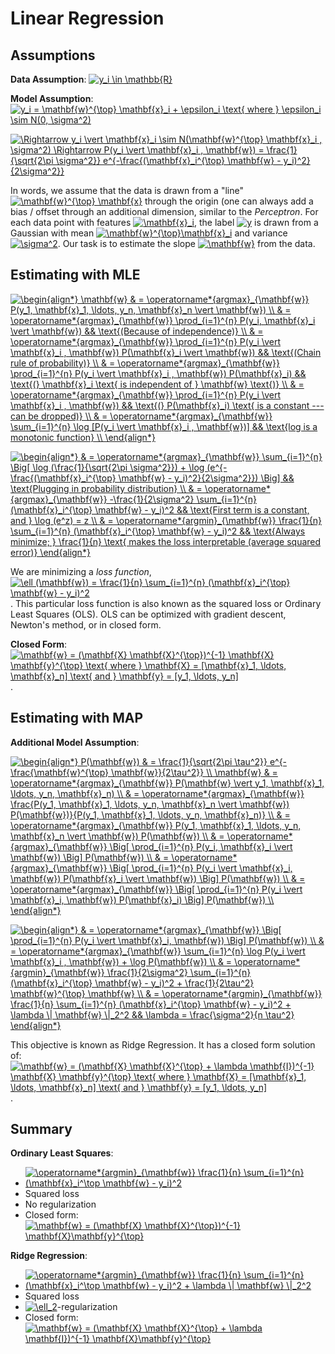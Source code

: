 # Linear Regression

## Assumptions

**Data Assumption**: <a href="https://www.codecogs.com/eqnedit.php?latex=y_i&space;\in&space;\mathbb{R}" target="_blank"><img src="https://latex.codecogs.com/gif.latex?y_i&space;\in&space;\mathbb{R}" title="y_i \in \mathbb{R}" /></a>

**Model Assumption**: <a href="https://www.codecogs.com/eqnedit.php?latex=y_i&space;=&space;\mathbf{w}^{\top}&space;\mathbf{x}_i&space;&plus;&space;\epsilon_i&space;\text{&space;where&space;}&space;\epsilon_i&space;\sim&space;N(0,&space;\sigma^2)" target="_blank"><img src="https://latex.codecogs.com/gif.latex?y_i&space;=&space;\mathbf{w}^{\top}&space;\mathbf{x}_i&space;&plus;&space;\epsilon_i&space;\text{&space;where&space;}&space;\epsilon_i&space;\sim&space;N(0,&space;\sigma^2)" title="y_i = \mathbf{w}^{\top} \mathbf{x}_i + \epsilon_i \text{ where } \epsilon_i \sim N(0, \sigma^2)" /></a>

<a href="https://www.codecogs.com/eqnedit.php?latex=\Rightarrow&space;y_i&space;\vert&space;\mathbf{x}_i&space;\sim&space;N(\mathbf{w}^{\top}&space;\mathbf{x}_i&space;,&space;\sigma^2)&space;\Rightarrow&space;P(y_i&space;\vert&space;\mathbf{x}_i&space;,&space;\mathbf{w})&space;=&space;\frac{1}{\sqrt{2\pi&space;\sigma^2}}&space;e^{-\frac{(\mathbf{x}_i^{\top}&space;\mathbf{w}&space;-&space;y_i)^2}{2\sigma^2}}" target="_blank"><img src="https://latex.codecogs.com/gif.latex?\Rightarrow&space;y_i&space;\vert&space;\mathbf{x}_i&space;\sim&space;N(\mathbf{w}^{\top}&space;\mathbf{x}_i&space;,&space;\sigma^2)&space;\Rightarrow&space;P(y_i&space;\vert&space;\mathbf{x}_i&space;,&space;\mathbf{w})&space;=&space;\frac{1}{\sqrt{2\pi&space;\sigma^2}}&space;e^{-\frac{(\mathbf{x}_i^{\top}&space;\mathbf{w}&space;-&space;y_i)^2}{2\sigma^2}}" title="\Rightarrow y_i \vert \mathbf{x}_i \sim N(\mathbf{w}^{\top} \mathbf{x}_i , \sigma^2) \Rightarrow P(y_i \vert \mathbf{x}_i , \mathbf{w}) = \frac{1}{\sqrt{2\pi \sigma^2}} e^{-\frac{(\mathbf{x}_i^{\top} \mathbf{w} - y_i)^2}{2\sigma^2}}" /></a>

In words, we assume that the data is drawn from a "line" <a href="https://www.codecogs.com/eqnedit.php?latex=\mathbf{w}^{\top}&space;\mathbf{x}" target="_blank"><img src="https://latex.codecogs.com/gif.latex?\mathbf{w}^{\top}&space;\mathbf{x}" title="\mathbf{w}^{\top} \mathbf{x}" /></a> through the origin (one can always add a bias / offset through an additional dimension, similar to the *Perceptron*. For each data point with features <a href="https://www.codecogs.com/eqnedit.php?latex=\mathbf{x}_i" target="_blank"><img src="https://latex.codecogs.com/gif.latex?\mathbf{x}_i" title="\mathbf{x}_i" /></a>, the label <a href="https://www.codecogs.com/eqnedit.php?latex=y" target="_blank"><img src="https://latex.codecogs.com/gif.latex?y" title="y" /></a> is drawn from a Gaussian with mean <a href="https://www.codecogs.com/eqnedit.php?latex=\mathbf{w}^{\top}\mathbf{x}_i" target="_blank"><img src="https://latex.codecogs.com/gif.latex?\mathbf{w}^{\top}\mathbf{x}_i" title="\mathbf{w}^{\top}\mathbf{x}_i" /></a> and variance <a href="https://www.codecogs.com/eqnedit.php?latex=\sigma^2" target="_blank"><img src="https://latex.codecogs.com/gif.latex?\sigma^2" title="\sigma^2" /></a>. Our task is to estimate the slope <a href="https://www.codecogs.com/eqnedit.php?latex=\mathbf{w}" target="_blank"><img src="https://latex.codecogs.com/gif.latex?\mathbf{w}" title="\mathbf{w}" /></a> from the data.

## Estimating with MLE

<a href="https://www.codecogs.com/eqnedit.php?latex=\begin{align*}&space;\mathbf{w}&space;&&space;=&space;\operatorname*{argmax}_{\mathbf{w}}&space;P(y_1,&space;\mathbf{x}_1,&space;\ldots,&space;y_n,&space;\mathbf{x}_n&space;\vert&space;\mathbf{w})&space;\\&space;&&space;=&space;\operatorname*{argmax}_{\mathbf{w}}&space;\prod_{i=1}^{n}&space;P(y_i,&space;\mathbf{x}_i&space;\vert&space;\mathbf{w})&space;&&&space;\text{(Because&space;of&space;independence)}&space;\\&space;&&space;=&space;\operatorname*{argmax}_{\mathbf{w}}&space;\prod_{i=1}^{n}&space;P(y_i&space;\vert&space;\mathbf{x}_i&space;,&space;\mathbf{w})&space;P(\mathbf{x}_i&space;\vert&space;\mathbf{w})&space;&&&space;\text{(Chain&space;rule&space;of&space;probability)}&space;\\&space;&&space;=&space;\operatorname*{argmax}_{\mathbf{w}}&space;\prod_{i=1}^{n}&space;P(y_i&space;\vert&space;\mathbf{x}_i&space;,&space;\mathbf{w})&space;P(\mathbf{x}_i)&space;&&&space;\text{(}&space;\mathbf{x}_i&space;\text{&space;is&space;independent&space;of&space;}&space;\mathbf{w}&space;\text{)}&space;\\&space;&&space;=&space;\operatorname*{argmax}_{\mathbf{w}}&space;\prod_{i=1}^{n}&space;P(y_i&space;\vert&space;\mathbf{x}_i&space;,&space;\mathbf{w})&space;&&&space;\text{(}&space;P(\mathbf{x}_i)&space;\text{&space;is&space;a&space;constant&space;---&space;can&space;be&space;dropped)}&space;\\&space;&&space;=&space;\operatorname*{argmax}_{\mathbf{w}}&space;\sum_{i=1}^{n}&space;\log&space;[P(y_i&space;\vert&space;\mathbf{x}_i&space;,&space;\mathbf{w})]&space;&&&space;\text{log&space;is&space;a&space;monotonic&space;function}&space;\\&space;\end{align*}" target="_blank"><img src="https://latex.codecogs.com/gif.latex?\begin{align*}&space;\mathbf{w}&space;&&space;=&space;\operatorname*{argmax}_{\mathbf{w}}&space;P(y_1,&space;\mathbf{x}_1,&space;\ldots,&space;y_n,&space;\mathbf{x}_n&space;\vert&space;\mathbf{w})&space;\\&space;&&space;=&space;\operatorname*{argmax}_{\mathbf{w}}&space;\prod_{i=1}^{n}&space;P(y_i,&space;\mathbf{x}_i&space;\vert&space;\mathbf{w})&space;&&&space;\text{(Because&space;of&space;independence)}&space;\\&space;&&space;=&space;\operatorname*{argmax}_{\mathbf{w}}&space;\prod_{i=1}^{n}&space;P(y_i&space;\vert&space;\mathbf{x}_i&space;,&space;\mathbf{w})&space;P(\mathbf{x}_i&space;\vert&space;\mathbf{w})&space;&&&space;\text{(Chain&space;rule&space;of&space;probability)}&space;\\&space;&&space;=&space;\operatorname*{argmax}_{\mathbf{w}}&space;\prod_{i=1}^{n}&space;P(y_i&space;\vert&space;\mathbf{x}_i&space;,&space;\mathbf{w})&space;P(\mathbf{x}_i)&space;&&&space;\text{(}&space;\mathbf{x}_i&space;\text{&space;is&space;independent&space;of&space;}&space;\mathbf{w}&space;\text{)}&space;\\&space;&&space;=&space;\operatorname*{argmax}_{\mathbf{w}}&space;\prod_{i=1}^{n}&space;P(y_i&space;\vert&space;\mathbf{x}_i&space;,&space;\mathbf{w})&space;&&&space;\text{(}&space;P(\mathbf{x}_i)&space;\text{&space;is&space;a&space;constant&space;---&space;can&space;be&space;dropped)}&space;\\&space;&&space;=&space;\operatorname*{argmax}_{\mathbf{w}}&space;\sum_{i=1}^{n}&space;\log&space;[P(y_i&space;\vert&space;\mathbf{x}_i&space;,&space;\mathbf{w})]&space;&&&space;\text{log&space;is&space;a&space;monotonic&space;function}&space;\\&space;\end{align*}" title="\begin{align*} \mathbf{w} & = \operatorname*{argmax}_{\mathbf{w}} P(y_1, \mathbf{x}_1, \ldots, y_n, \mathbf{x}_n \vert \mathbf{w}) \\ & = \operatorname*{argmax}_{\mathbf{w}} \prod_{i=1}^{n} P(y_i, \mathbf{x}_i \vert \mathbf{w}) && \text{(Because of independence)} \\ & = \operatorname*{argmax}_{\mathbf{w}} \prod_{i=1}^{n} P(y_i \vert \mathbf{x}_i , \mathbf{w}) P(\mathbf{x}_i \vert \mathbf{w}) && \text{(Chain rule of probability)} \\ & = \operatorname*{argmax}_{\mathbf{w}} \prod_{i=1}^{n} P(y_i \vert \mathbf{x}_i , \mathbf{w}) P(\mathbf{x}_i) && \text{(} \mathbf{x}_i \text{ is independent of } \mathbf{w} \text{)} \\ & = \operatorname*{argmax}_{\mathbf{w}} \prod_{i=1}^{n} P(y_i \vert \mathbf{x}_i , \mathbf{w}) && \text{(} P(\mathbf{x}_i) \text{ is a constant --- can be dropped)} \\ & = \operatorname*{argmax}_{\mathbf{w}} \sum_{i=1}^{n} \log [P(y_i \vert \mathbf{x}_i , \mathbf{w})] && \text{log is a monotonic function} \\ \end{align*}" /></a>

<a href="https://www.codecogs.com/eqnedit.php?latex=\begin{align*}&space;&&space;=&space;\operatorname*{argmax}_{\mathbf{w}}&space;\sum_{i=1}^{n}&space;\Big[&space;\log&space;(\frac{1}{\sqrt{2\pi&space;\sigma^2}})&space;&plus;&space;\log&space;(e^{-\frac{(\mathbf{x}_i^{\top}&space;\mathbf{w}&space;-&space;y_i)^2}{2\sigma^2}})&space;\Big]&space;&&&space;\text{Plugging&space;in&space;probability&space;distribution}&space;\\&space;&&space;=&space;\operatorname*{argmax}_{\mathbf{w}}&space;-\frac{1}{2\sigma^2}&space;\sum_{i=1}^{n}&space;(\mathbf{x}_i^{\top}&space;\mathbf{w}&space;-&space;y_i)^2&space;&&&space;\text{First&space;term&space;is&space;a&space;constant,&space;and&space;}&space;\log&space;(e^z)&space;=&space;z&space;\\&space;&&space;=&space;\operatorname*{argmin}_{\mathbf{w}}&space;\frac{1}{n}&space;\sum_{i=1}^{n}&space;(\mathbf{x}_i^{\top}&space;\mathbf{w}&space;-&space;y_i)^2&space;&&&space;\text{Always&space;minimize;&space;}&space;\frac{1}{n}&space;\text{&space;makes&space;the&space;loss&space;interpretable&space;(average&space;squared&space;error)}&space;\end{align*}" target="_blank"><img src="https://latex.codecogs.com/gif.latex?\begin{align*}&space;&&space;=&space;\operatorname*{argmax}_{\mathbf{w}}&space;\sum_{i=1}^{n}&space;\Big[&space;\log&space;(\frac{1}{\sqrt{2\pi&space;\sigma^2}})&space;&plus;&space;\log&space;(e^{-\frac{(\mathbf{x}_i^{\top}&space;\mathbf{w}&space;-&space;y_i)^2}{2\sigma^2}})&space;\Big]&space;&&&space;\text{Plugging&space;in&space;probability&space;distribution}&space;\\&space;&&space;=&space;\operatorname*{argmax}_{\mathbf{w}}&space;-\frac{1}{2\sigma^2}&space;\sum_{i=1}^{n}&space;(\mathbf{x}_i^{\top}&space;\mathbf{w}&space;-&space;y_i)^2&space;&&&space;\text{First&space;term&space;is&space;a&space;constant,&space;and&space;}&space;\log&space;(e^z)&space;=&space;z&space;\\&space;&&space;=&space;\operatorname*{argmin}_{\mathbf{w}}&space;\frac{1}{n}&space;\sum_{i=1}^{n}&space;(\mathbf{x}_i^{\top}&space;\mathbf{w}&space;-&space;y_i)^2&space;&&&space;\text{Always&space;minimize;&space;}&space;\frac{1}{n}&space;\text{&space;makes&space;the&space;loss&space;interpretable&space;(average&space;squared&space;error)}&space;\end{align*}" title="\begin{align*} & = \operatorname*{argmax}_{\mathbf{w}} \sum_{i=1}^{n} \Big[ \log (\frac{1}{\sqrt{2\pi \sigma^2}}) + \log (e^{-\frac{(\mathbf{x}_i^{\top} \mathbf{w} - y_i)^2}{2\sigma^2}}) \Big] && \text{Plugging in probability distribution} \\ & = \operatorname*{argmax}_{\mathbf{w}} -\frac{1}{2\sigma^2} \sum_{i=1}^{n} (\mathbf{x}_i^{\top} \mathbf{w} - y_i)^2 && \text{First term is a constant, and } \log (e^z) = z \\ & = \operatorname*{argmin}_{\mathbf{w}} \frac{1}{n} \sum_{i=1}^{n} (\mathbf{x}_i^{\top} \mathbf{w} - y_i)^2 && \text{Always minimize; } \frac{1}{n} \text{ makes the loss interpretable (average squared error)} \end{align*}" /></a>

We are minimizing a *loss function*, <a href="https://www.codecogs.com/eqnedit.php?latex=\ell&space;(\mathbf{w})&space;=&space;\frac{1}{n}&space;\sum_{i=1}^{n}&space;(\mathbf{x}_i^{\top}&space;\mathbf{w}&space;-&space;y_i)^2" target="_blank"><img src="https://latex.codecogs.com/gif.latex?\ell&space;(\mathbf{w})&space;=&space;\frac{1}{n}&space;\sum_{i=1}^{n}&space;(\mathbf{x}_i^{\top}&space;\mathbf{w}&space;-&space;y_i)^2" title="\ell (\mathbf{w}) = \frac{1}{n} \sum_{i=1}^{n} (\mathbf{x}_i^{\top} \mathbf{w} - y_i)^2" /></a>. This particular loss function is also known as the squared loss or Ordinary Least Squares (OLS). OLS can be optimized with gradient descent, Newton's method, or in closed form.

**Closed Form**: <a href="https://www.codecogs.com/eqnedit.php?latex=\mathbf{w}&space;=&space;(\mathbf{X}&space;\mathbf{X}^{\top})^{-1}&space;\mathbf{X}&space;\mathbf{y}^{\top}&space;\text{&space;where&space;}&space;\mathbf{X}&space;=&space;[\mathbf{x}_1,&space;\ldots,&space;\mathbf{x}_n]&space;\text{&space;and&space;}&space;\mathbf{y}&space;=&space;[y_1,&space;\ldots,&space;y_n]" target="_blank"><img src="https://latex.codecogs.com/gif.latex?\mathbf{w}&space;=&space;(\mathbf{X}&space;\mathbf{X}^{\top})^{-1}&space;\mathbf{X}&space;\mathbf{y}^{\top}&space;\text{&space;where&space;}&space;\mathbf{X}&space;=&space;[\mathbf{x}_1,&space;\ldots,&space;\mathbf{x}_n]&space;\text{&space;and&space;}&space;\mathbf{y}&space;=&space;[y_1,&space;\ldots,&space;y_n]" title="\mathbf{w} = (\mathbf{X} \mathbf{X}^{\top})^{-1} \mathbf{X} \mathbf{y}^{\top} \text{ where } \mathbf{X} = [\mathbf{x}_1, \ldots, \mathbf{x}_n] \text{ and } \mathbf{y} = [y_1, \ldots, y_n]" /></a>.

## Estimating with MAP

**Additional Model Assumption**:

<a href="https://www.codecogs.com/eqnedit.php?latex=\begin{align*}&space;P(\mathbf{w})&space;&&space;=&space;\frac{1}{\sqrt{2\pi&space;\tau^2}}&space;e^{-&space;\frac{\mathbf{w}^{\top}&space;\mathbf{w}}{2\tau^2}}&space;\\&space;\mathbf{w}&space;&&space;=&space;\operatorname*{argmax}_{\mathbf{w}}&space;P(\mathbf{w}&space;\vert&space;y_1,&space;\mathbf{x}_1,&space;\ldots,&space;y_n,&space;\mathbf{x}_n)&space;\\&space;&&space;=&space;\operatorname*{argmax}_{\mathbf{w}}&space;\frac{P(y_1,&space;\mathbf{x}_1,&space;\ldots,&space;y_n,&space;\mathbf{x}_n&space;\vert&space;\mathbf{w})&space;P(\mathbf{w})}{P(y_1,&space;\mathbf{x}_1,&space;\ldots,&space;y_n,&space;\mathbf{x}_n)}&space;\\&space;&&space;=&space;\operatorname*{argmax}_{\mathbf{w}}&space;P(y_1,&space;\mathbf{x}_1,&space;\ldots,&space;y_n,&space;\mathbf{x}_n&space;\vert&space;\mathbf{w})&space;P(\mathbf{w})&space;\\&space;&&space;=&space;\operatorname*{argmax}_{\mathbf{w}}&space;\Big[&space;\prod_{i=1}^{n}&space;P(y_i,&space;\mathbf{x}_i&space;\vert&space;\mathbf{w})&space;\Big]&space;P(\mathbf{w})&space;\\&space;&&space;=&space;\operatorname*{argmax}_{\mathbf{w}}&space;\Big[&space;\prod_{i=1}^{n}&space;P(y_i&space;\vert&space;\mathbf{x}_i,&space;\mathbf{w})&space;P(\mathbf{x}_i&space;\vert&space;\mathbf{w})&space;\Big]&space;P(\mathbf{w})&space;\\&space;&&space;=&space;\operatorname*{argmax}_{\mathbf{w}}&space;\Big[&space;\prod_{i=1}^{n}&space;P(y_i&space;\vert&space;\mathbf{x}_i,&space;\mathbf{w})&space;P(\mathbf{x}_i)&space;\Big]&space;P(\mathbf{w})&space;\\&space;\end{align*}" target="_blank"><img src="https://latex.codecogs.com/gif.latex?\begin{align*}&space;P(\mathbf{w})&space;&&space;=&space;\frac{1}{\sqrt{2\pi&space;\tau^2}}&space;e^{-&space;\frac{\mathbf{w}^{\top}&space;\mathbf{w}}{2\tau^2}}&space;\\&space;\mathbf{w}&space;&&space;=&space;\operatorname*{argmax}_{\mathbf{w}}&space;P(\mathbf{w}&space;\vert&space;y_1,&space;\mathbf{x}_1,&space;\ldots,&space;y_n,&space;\mathbf{x}_n)&space;\\&space;&&space;=&space;\operatorname*{argmax}_{\mathbf{w}}&space;\frac{P(y_1,&space;\mathbf{x}_1,&space;\ldots,&space;y_n,&space;\mathbf{x}_n&space;\vert&space;\mathbf{w})&space;P(\mathbf{w})}{P(y_1,&space;\mathbf{x}_1,&space;\ldots,&space;y_n,&space;\mathbf{x}_n)}&space;\\&space;&&space;=&space;\operatorname*{argmax}_{\mathbf{w}}&space;P(y_1,&space;\mathbf{x}_1,&space;\ldots,&space;y_n,&space;\mathbf{x}_n&space;\vert&space;\mathbf{w})&space;P(\mathbf{w})&space;\\&space;&&space;=&space;\operatorname*{argmax}_{\mathbf{w}}&space;\Big[&space;\prod_{i=1}^{n}&space;P(y_i,&space;\mathbf{x}_i&space;\vert&space;\mathbf{w})&space;\Big]&space;P(\mathbf{w})&space;\\&space;&&space;=&space;\operatorname*{argmax}_{\mathbf{w}}&space;\Big[&space;\prod_{i=1}^{n}&space;P(y_i&space;\vert&space;\mathbf{x}_i,&space;\mathbf{w})&space;P(\mathbf{x}_i&space;\vert&space;\mathbf{w})&space;\Big]&space;P(\mathbf{w})&space;\\&space;&&space;=&space;\operatorname*{argmax}_{\mathbf{w}}&space;\Big[&space;\prod_{i=1}^{n}&space;P(y_i&space;\vert&space;\mathbf{x}_i,&space;\mathbf{w})&space;P(\mathbf{x}_i)&space;\Big]&space;P(\mathbf{w})&space;\\&space;\end{align*}" title="\begin{align*} P(\mathbf{w}) & = \frac{1}{\sqrt{2\pi \tau^2}} e^{- \frac{\mathbf{w}^{\top} \mathbf{w}}{2\tau^2}} \\ \mathbf{w} & = \operatorname*{argmax}_{\mathbf{w}} P(\mathbf{w} \vert y_1, \mathbf{x}_1, \ldots, y_n, \mathbf{x}_n) \\ & = \operatorname*{argmax}_{\mathbf{w}} \frac{P(y_1, \mathbf{x}_1, \ldots, y_n, \mathbf{x}_n \vert \mathbf{w}) P(\mathbf{w})}{P(y_1, \mathbf{x}_1, \ldots, y_n, \mathbf{x}_n)} \\ & = \operatorname*{argmax}_{\mathbf{w}} P(y_1, \mathbf{x}_1, \ldots, y_n, \mathbf{x}_n \vert \mathbf{w}) P(\mathbf{w}) \\ & = \operatorname*{argmax}_{\mathbf{w}} \Big[ \prod_{i=1}^{n} P(y_i, \mathbf{x}_i \vert \mathbf{w}) \Big] P(\mathbf{w}) \\ & = \operatorname*{argmax}_{\mathbf{w}} \Big[ \prod_{i=1}^{n} P(y_i \vert \mathbf{x}_i, \mathbf{w}) P(\mathbf{x}_i \vert \mathbf{w}) \Big] P(\mathbf{w}) \\ & = \operatorname*{argmax}_{\mathbf{w}} \Big[ \prod_{i=1}^{n} P(y_i \vert \mathbf{x}_i, \mathbf{w}) P(\mathbf{x}_i) \Big] P(\mathbf{w}) \\ \end{align*}" /></a>

<a href="https://www.codecogs.com/eqnedit.php?latex=\begin{align*}&space;&&space;=&space;\operatorname*{argmax}_{\mathbf{w}}&space;\Big[&space;\prod_{i=1}^{n}&space;P(y_i&space;\vert&space;\mathbf{x}_i,&space;\mathbf{w})&space;\Big]&space;P(\mathbf{w})&space;\\&space;&&space;=&space;\operatorname*{argmax}_{\mathbf{w}}&space;\sum_{i=1}^{n}&space;\log&space;P(y_i&space;\vert&space;\mathbf{x}_i&space;,&space;\mathbf{w})&space;&plus;&space;\log&space;P(\mathbf{w})&space;\\&space;&&space;=&space;\operatorname*{argmin}_{\mathbf{w}}&space;\frac{1}{2\sigma^2}&space;\sum_{i=1}^{n}&space;(\mathbf{x}_i^{\top}&space;\mathbf{w}&space;-&space;y_i)^2&space;&plus;&space;\frac{1}{2\tau^2}&space;\mathbf{w}^{\top}&space;\mathbf{w}&space;\\&space;&&space;=&space;\operatorname*{argmin}_{\mathbf{w}}&space;\frac{1}{n}&space;\sum_{i=1}^{n}&space;(\mathbf{x}_i^{\top}&space;\mathbf{w}&space;-&space;y_i)^2&space;&plus;&space;\lambda&space;\|&space;\mathbf{w}&space;\|_2^2&space;&&&space;\lambda&space;=&space;\frac{\sigma^2}{n&space;\tau^2}&space;\end{align*}" target="_blank"><img src="https://latex.codecogs.com/gif.latex?\begin{align*}&space;&&space;=&space;\operatorname*{argmax}_{\mathbf{w}}&space;\Big[&space;\prod_{i=1}^{n}&space;P(y_i&space;\vert&space;\mathbf{x}_i,&space;\mathbf{w})&space;\Big]&space;P(\mathbf{w})&space;\\&space;&&space;=&space;\operatorname*{argmax}_{\mathbf{w}}&space;\sum_{i=1}^{n}&space;\log&space;P(y_i&space;\vert&space;\mathbf{x}_i&space;,&space;\mathbf{w})&space;&plus;&space;\log&space;P(\mathbf{w})&space;\\&space;&&space;=&space;\operatorname*{argmin}_{\mathbf{w}}&space;\frac{1}{2\sigma^2}&space;\sum_{i=1}^{n}&space;(\mathbf{x}_i^{\top}&space;\mathbf{w}&space;-&space;y_i)^2&space;&plus;&space;\frac{1}{2\tau^2}&space;\mathbf{w}^{\top}&space;\mathbf{w}&space;\\&space;&&space;=&space;\operatorname*{argmin}_{\mathbf{w}}&space;\frac{1}{n}&space;\sum_{i=1}^{n}&space;(\mathbf{x}_i^{\top}&space;\mathbf{w}&space;-&space;y_i)^2&space;&plus;&space;\lambda&space;\|&space;\mathbf{w}&space;\|_2^2&space;&&&space;\lambda&space;=&space;\frac{\sigma^2}{n&space;\tau^2}&space;\end{align*}" title="\begin{align*} & = \operatorname*{argmax}_{\mathbf{w}} \Big[ \prod_{i=1}^{n} P(y_i \vert \mathbf{x}_i, \mathbf{w}) \Big] P(\mathbf{w}) \\ & = \operatorname*{argmax}_{\mathbf{w}} \sum_{i=1}^{n} \log P(y_i \vert \mathbf{x}_i , \mathbf{w}) + \log P(\mathbf{w}) \\ & = \operatorname*{argmin}_{\mathbf{w}} \frac{1}{2\sigma^2} \sum_{i=1}^{n} (\mathbf{x}_i^{\top} \mathbf{w} - y_i)^2 + \frac{1}{2\tau^2} \mathbf{w}^{\top} \mathbf{w} \\ & = \operatorname*{argmin}_{\mathbf{w}} \frac{1}{n} \sum_{i=1}^{n} (\mathbf{x}_i^{\top} \mathbf{w} - y_i)^2 + \lambda \| \mathbf{w} \|_2^2 && \lambda = \frac{\sigma^2}{n \tau^2} \end{align*}" /></a>

This objective is known as Ridge Regression. It has a closed form solution of: <a href="https://www.codecogs.com/eqnedit.php?latex=\mathbf{w}&space;=&space;(\mathbf{X}&space;\mathbf{X}^{\top}&space;&plus;&space;\lambda&space;\mathbf{I})^{-1}&space;\mathbf{X}&space;\mathbf{y}^{\top}&space;\text{&space;where&space;}&space;\mathbf{X}&space;=&space;[\mathbf{x}_1,&space;\ldots,&space;\mathbf{x}_n]&space;\text{&space;and&space;}&space;\mathbf{y}&space;=&space;[y_1,&space;\ldots,&space;y_n]" target="_blank"><img src="https://latex.codecogs.com/gif.latex?\mathbf{w}&space;=&space;(\mathbf{X}&space;\mathbf{X}^{\top}&space;&plus;&space;\lambda&space;\mathbf{I})^{-1}&space;\mathbf{X}&space;\mathbf{y}^{\top}&space;\text{&space;where&space;}&space;\mathbf{X}&space;=&space;[\mathbf{x}_1,&space;\ldots,&space;\mathbf{x}_n]&space;\text{&space;and&space;}&space;\mathbf{y}&space;=&space;[y_1,&space;\ldots,&space;y_n]" title="\mathbf{w} = (\mathbf{X} \mathbf{X}^{\top} + \lambda \mathbf{I})^{-1} \mathbf{X} \mathbf{y}^{\top} \text{ where } \mathbf{X} = [\mathbf{x}_1, \ldots, \mathbf{x}_n] \text{ and } \mathbf{y} = [y_1, \ldots, y_n]" /></a>.

## Summary

**Ordinary Least Squares**:

- <a href="https://www.codecogs.com/eqnedit.php?latex=\operatorname*{argmin}_{\mathbf{w}}&space;\frac{1}{n}&space;\sum_{i=1}^{n}&space;(\mathbf{x}_i^\top&space;\mathbf{w}&space;-&space;y_i)^2" target="_blank"><img src="https://latex.codecogs.com/gif.latex?\operatorname*{argmin}_{\mathbf{w}}&space;\frac{1}{n}&space;\sum_{i=1}^{n}&space;(\mathbf{x}_i^\top&space;\mathbf{w}&space;-&space;y_i)^2" title="\operatorname*{argmin}_{\mathbf{w}} \frac{1}{n} \sum_{i=1}^{n} (\mathbf{x}_i^\top \mathbf{w} - y_i)^2" /></a>
- Squared loss
- No regularization
- Closed form: <a href="https://www.codecogs.com/eqnedit.php?latex=\mathbf{w}&space;=&space;(\mathbf{X}&space;\mathbf{X}^{\top})^{-1}&space;\mathbf{X}\mathbf{y}^{\top}" target="_blank"><img src="https://latex.codecogs.com/gif.latex?\mathbf{w}&space;=&space;(\mathbf{X}&space;\mathbf{X}^{\top})^{-1}&space;\mathbf{X}\mathbf{y}^{\top}" title="\mathbf{w} = (\mathbf{X} \mathbf{X}^{\top})^{-1} \mathbf{X}\mathbf{y}^{\top}" /></a>

**Ridge Regression**:

- <a href="https://www.codecogs.com/eqnedit.php?latex=\operatorname*{argmin}_{\mathbf{w}}&space;\frac{1}{n}&space;\sum_{i=1}^{n}&space;(\mathbf{x}_i^\top&space;\mathbf{w}&space;-&space;y_i)^2&space;&plus;&space;\lambda&space;\|&space;\mathbf{w}&space;\|_2^2" target="_blank"><img src="https://latex.codecogs.com/gif.latex?\operatorname*{argmin}_{\mathbf{w}}&space;\frac{1}{n}&space;\sum_{i=1}^{n}&space;(\mathbf{x}_i^\top&space;\mathbf{w}&space;-&space;y_i)^2&space;&plus;&space;\lambda&space;\|&space;\mathbf{w}&space;\|_2^2" title="\operatorname*{argmin}_{\mathbf{w}} \frac{1}{n} \sum_{i=1}^{n} (\mathbf{x}_i^\top \mathbf{w} - y_i)^2 + \lambda \| \mathbf{w} \|_2^2" /></a>
- Squared loss
- <a href="https://www.codecogs.com/eqnedit.php?latex=\ell_2" target="_blank"><img src="https://latex.codecogs.com/gif.latex?\ell_2" title="\ell_2" /></a>-regularization
- Closed form: <a href="https://www.codecogs.com/eqnedit.php?latex=\mathbf{w}&space;=&space;(\mathbf{X}&space;\mathbf{X}^{\top}&space;&plus;&space;\lambda&space;\mathbf{I})^{-1}&space;\mathbf{X}\mathbf{y}^{\top}" target="_blank"><img src="https://latex.codecogs.com/gif.latex?\mathbf{w}&space;=&space;(\mathbf{X}&space;\mathbf{X}^{\top}&space;&plus;&space;\lambda&space;\mathbf{I})^{-1}&space;\mathbf{X}\mathbf{y}^{\top}" title="\mathbf{w} = (\mathbf{X} \mathbf{X}^{\top} + \lambda \mathbf{I})^{-1} \mathbf{X}\mathbf{y}^{\top}" /></a>
